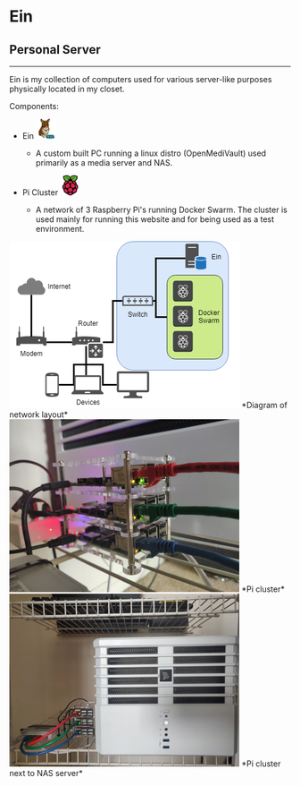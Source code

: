 
# Ein
## Personal Server
---
Ein is my collection of computers used for various server-like purposes physically located in my closet.

Components:

* Ein <img src="/static/images/ein/ein_logo.png" height=36>

	* A custom built PC running a linux distro (OpenMediVault) used primarily as a media server and NAS.

* Pi Cluster <img src="/static/images/icons/pi.png" height=36>

	* A network of 3 Raspberry Pi's running Docker Swarm. The cluster is used mainly for running this website and for being used as a test environment.

<img class="d-block img-border" src="/static/images/ein/diagram.png">
*Diagram of network layout*

<img class="d-block img-border" style="width:412px" src="/static/images/ein/ein0.jpg">
*Pi cluster*

<img class="d-block img-border" style="width:412px" src="/static/images/ein/ein1.jpg">
*Pi cluster next to NAS server*
